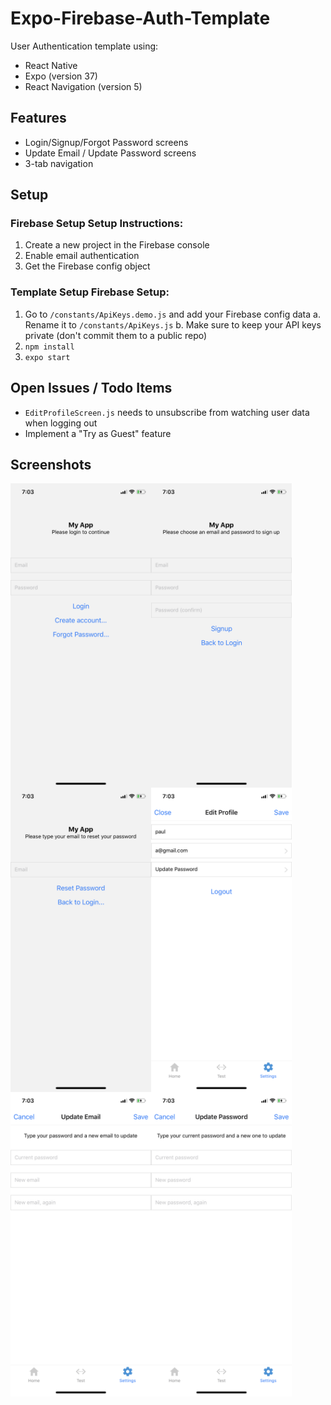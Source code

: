 # Expo-Firebase-Auth-Template	
User Authentication template using:	
* React Native	
* Expo (version 37)	
* React Navigation (version 5)	


## Features	
* Login/Signup/Forgot Password screens	
* Update Email / Update Password screens	
* 3-tab navigation	


## Setup	


### Firebase Setup	Setup Instructions:
1. Create a new project in the Firebase console	
2. Enable email authentication	
3. Get the Firebase config object	


### Template Setup	    Firebase Setup:
1. Go to `/constants/ApiKeys.demo.js` and add your Firebase config data
   a. Rename it to `/constants/ApiKeys.js`
   b. Make sure to keep your API keys private (don't commit them to a public repo)
2. `npm install`
3. `expo start`


## Open Issues / Todo Items	
* `EditProfileScreen.js` needs to unsubscribe from watching user data when logging out	
* Implement a "Try as Guest" feature

## Screenshots

<img src="__demo/Login.PNG" align="left" class="img-fluid" width="225" height="487" alt="">
<img src="__demo/Signup.PNG" align="left" class="img-fluid" width="225" height="487" alt="">
<img src="__demo/ResetPassword.PNG" align="left" class="img-fluid" width="225" height="487" alt="">

<img src="__demo/EditProfile.PNG" align="left" class="img-fluid" width="225" height="487" alt="">
<img src="__demo/UpdateEmail.PNG" align="left" class="img-fluid" width="225" height="487" alt="">
<img src="__demo/UpdatePassword.PNG" align="left" class="img-fluid" width="225" height="487" alt="">

